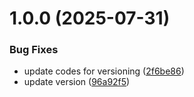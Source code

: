 # 1.0.0 (2025-07-31)


### Bug Fixes

* update codes for versioning ([2f6be86](https://github.com/bryantugade/alon-docs-poc/commit/2f6be86d551598db2bb15383cce44d3d70be6e6f))
* update version ([96a92f5](https://github.com/bryantugade/alon-docs-poc/commit/96a92f597dbd78cf6fa2fc2ff958ef241fe1bf13))
